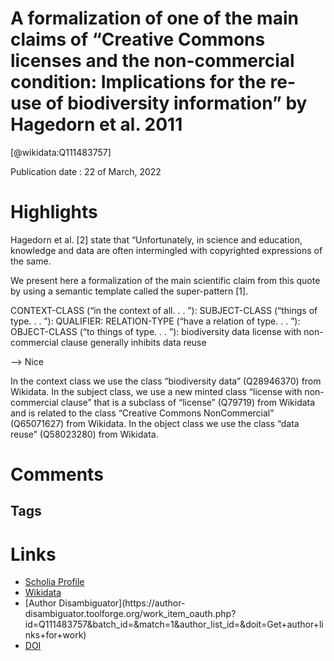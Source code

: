 
A formalization of one of the main claims of “Creative Commons licenses and the non-commercial condition: Implications for the re-use of biodiversity information” by Hagedorn et al. 2011
==========================================================================================================================================================================================
  
  [@wikidata:Q111483757]  
  
Publication date : 22 of March, 2022  

# Highlights
Hagedorn et al. [2] state that “Unfortunately, in science and education, knowledge and data are often
intermingled with copyrighted expressions of the same.

We present here a formalization of the main scientific claim from this quote by using a
semantic template called the super-pattern [1].

CONTEXT-CLASS (“in the context of all. . . ”):
SUBJECT-CLASS (“things of type. . . ”):
QUALIFIER:
RELATION-TYPE (“have a relation of type. . . ”):
OBJECT-CLASS (“to things of type. . . ”):
biodiversity data
license with non-commercial clause
generally
inhibits
data reuse

--> Nice

In the context class we use the class “biodiversity data” (Q28946370) from Wikidata. In the subject
class, we use a new minted class “license with non-commercial clause” that is a subclass of “license”
(Q79719) from Wikidata and is related to the class “Creative Commons NonCommercial” (Q65071627)
from Wikidata. In the object class we use the class “data reuse” (Q58023280) from Wikidata.



# Comments

## Tags

# Links
  
 * [Scholia Profile](https://scholia.toolforge.org/work/Q111483757)  
 * [Wikidata](https://www.wikidata.org/wiki/Q111483757)  
 * [Author Disambiguator](https://author-
disambiguator.toolforge.org/work_item_oauth.php?id=Q111483757&batch_id=&match=1&author_list_id=&doit=Get+author+links+for+work)  
 * [DOI](https://doi.org/10.3233/DS-210044)  
